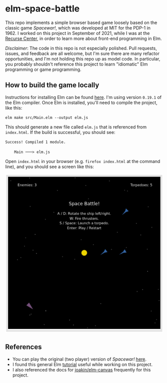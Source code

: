 # elm-space-battle

This repo implements a simple browser based game loosely based on the
classic game _Spacewar!_, which was developed at MIT for the PDP-1
in 1962. I worked on this project in September of 2021, while I was at
the [Recurse Center](https://www.recurse.com/), in order to learn more
about front-end programming in Elm.

*Disclaimer*: The code in this repo is not especially polished. Pull
requests, issues, and feedback are all welcome, but I'm sure there are
many refactor opportunities, and I'm not holding this repo up as model
code. In particular, you probably shouldn't reference this project to
learn "idiomatic" Elm programming or game programming.

## How to build the game locally

Instructions for installing Elm can be found
[here](https://guide.elm-lang.org/install/). I'm using version
`0.19.1` of the Elm compiler. Once Elm is installed, you'll need to
compile the project, like this:

```
elm make src/Main.elm --output elm.js
```

This should generate a new file called `elm.js` that is referenced from `index.html`. If the build is successful, you should see:

```
Success! Compiled 1 module.

    Main ───> elm.js
```

Open `index.html` in your browser (e.g. `firefox index.html` at the
command line), and you should see a screen like this:

![A screenshot of the initial game screen, with instructions](/example_screenshot.png)

## References

- You can play the original (two player) version of _Spacewar!_
  [here](https://spacewar.oversigma.com/).
- I found this general Elm [tutorial](https://elmprogramming.com/)
  useful while working on this project.
- I also referenced the docs for
  [joakin/elm-canvas](https://package.elm-lang.org/packages/joakin/elm-canvas/4.3.0/)
  frequently for this project.
